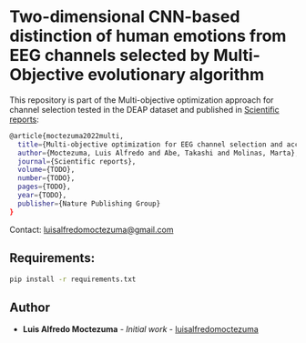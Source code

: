 # Two-dimensional CNN-based distinction of human emotions from EEG channels selected by Multi-Objective evolutionary algorithm


This repository is part of the Multi-objective optimization approach for channel selection tested in the DEAP dataset and published in [Scientific reports](https://www.nature.com/srep/):

```bash
@article{moctezuma2022multi,
  title={Multi-objective optimization for EEG channel selection and accurate intruder detection in an EEG-based subject identification system},
  author={Moctezuma, Luis Alfredo and Abe, Takashi and Molinas, Marta},
  journal={Scientific reports},
  volume={TODO},
  number={TODO},
  pages={TODO},
  year={TODO},
  publisher={Nature Publishing Group}
}
```

Contact: [luisalfredomoctezuma@gmail.com](mailto:luisalfredomoctezuma@gmail.com)

## Requirements:
```bash
pip install -r requirements.txt
```


## Author
* **Luis Alfredo Moctezuma** - *Initial work* - [luisalfredomoctezuma](https://github.com/luisalfredomoctezuma)
